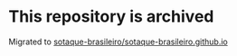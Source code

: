 # This repository is archived

Migrated to [sotaque-brasileiro/sotaque-brasileiro.github.io](https://github.com/sotaque-brasileiro/sotaque-brasileiro.github.io)
